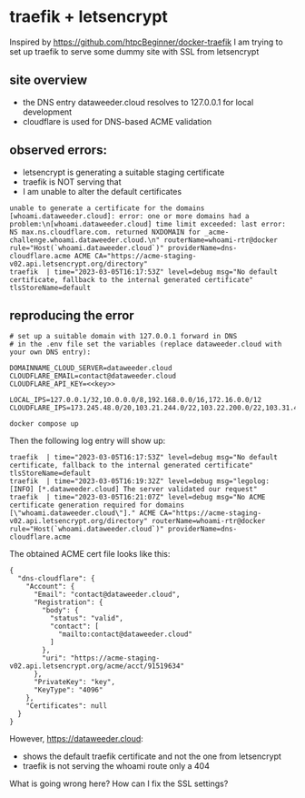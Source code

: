 # traefik + letsencrypt

Inspired by https://github.com/htpcBeginner/docker-traefik I am trying to set up traefik to serve some dummy site with SSL from letsencrypt

## site overview

- the DNS entry dataweeder.cloud resolves to 127.0.0.1 for local development
- cloudflare is used for DNS-based ACME validation

## observed errors:

- letsencrypt is generating a suitable staging certificate
- traefik is NOT serving that
- I am unable to alter the default certificates

```
unable to generate a certificate for the domains [whoami.dataweeder.cloud]: error: one or more domains had a problem:\n[whoami.dataweeder.cloud] time limit exceeded: last error: NS max.ns.cloudflare.com. returned NXDOMAIN for _acme-challenge.whoami.dataweeder.cloud.\n" routerName=whoami-rtr@docker rule="Host(`whoami.dataweeder.cloud`)" providerName=dns-cloudflare.acme ACME CA="https://acme-staging-v02.api.letsencrypt.org/directory"
traefik  | time="2023-03-05T16:17:53Z" level=debug msg="No default certificate, fallback to the internal generated certificate" tlsStoreName=default
```

## reproducing the error

```
# set up a suitable domain with 127.0.0.1 forward in DNS
# in the .env file set the variables (replace dataweeder.cloud with your own DNS entry):

DOMAINNAME_CLOUD_SERVER=dataweeder.cloud
CLOUDFLARE_EMAIL=contact@dataweeder.cloud
CLOUDFLARE_API_KEY=<<key>>
	
LOCAL_IPS=127.0.0.1/32,10.0.0.0/8,192.168.0.0/16,172.16.0.0/12
CLOUDFLARE_IPS=173.245.48.0/20,103.21.244.0/22,103.22.200.0/22,103.31.4.0/22,141.101.64.0/18,108.162.192.0/18,190.93.240.0/20,188.114.96.0/20,197.234.240.0/22,198.41.128.0/17,162.158.0.0/15,104.16.0.0/13,104.24.0.0/14,172.64.0.0/13,131.0.72.0/22

docker compose up
```

Then the following log entry will show up:

```
traefik  | time="2023-03-05T16:17:53Z" level=debug msg="No default certificate, fallback to the internal generated certificate" tlsStoreName=default
traefik  | time="2023-03-05T16:19:32Z" level=debug msg="legolog: [INFO] [*.dataweeder.cloud] The server validated our request"
traefik  | time="2023-03-05T16:21:07Z" level=debug msg="No ACME certificate generation required for domains [\"whoami.dataweeder.cloud\"]." ACME CA="https://acme-staging-v02.api.letsencrypt.org/directory" routerName=whoami-rtr@docker rule="Host(`whoami.dataweeder.cloud`)" providerName=dns-cloudflare.acme
```

The obtained ACME cert file looks like this:


```
{
  "dns-cloudflare": {
    "Account": {
      "Email": "contact@dataweeder.cloud",
      "Registration": {
        "body": {
          "status": "valid",
          "contact": [
            "mailto:contact@dataweeder.cloud"
          ]
        },
        "uri": "https://acme-staging-v02.api.letsencrypt.org/acme/acct/91519634"
      },
      "PrivateKey": "key",
      "KeyType": "4096"
    },
    "Certificates": null
  }
}
```

However, https://dataweeder.cloud:
- shows the default traefik certificate and not the one from letsencrypt
- traefik is not serving the whoami route only a 404

What is going wrong here? How can I fix the SSL settings?
